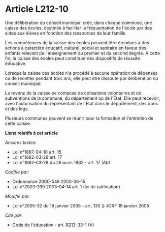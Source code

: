 # Article L212-10

Une délibération du conseil municipal crée, dans chaque commune, une caisse des écoles, destinée à faciliter la fréquentation
de l'école par des aides aux élèves en fonction des ressources de leur famille.

Les compétences de la caisse des écoles peuvent être étendues à des actions à caractère éducatif, culturel, social et
sanitaire en faveur des enfants relevant de l'enseignement du premier et du second degrés. A cette fin, la caisse des écoles
peut constituer des dispositifs de réussite éducative.

Lorsque la caisse des écoles n'a procédé à aucune opération de dépenses ou de recettes pendant trois ans, elle peut être
dissoute par délibération du conseil municipal.

Le revenu de la caisse se compose de cotisations volontaires et de subventions de la commune, du département ou de l'Etat.
Elle peut recevoir, avec l'autorisation du représentant de l'Etat dans le département, des dons et des legs.

Plusieurs communes peuvent se réunir pour la formation et l'entretien de cette caisse.

**Liens relatifs à cet article**

_Anciens textes_:

  - Loi n°1867-04-10 art. 15
  - Loi n°1882-03-28 art. 17
  - Loi n°1882-03-28 du 28 mars 1882 - art. 17 (Ab)

_Codifié par_:

  - Ordonnance 2000-549 2000-06-15
  - Loi n°2003-339 2003-04-14 art. 1 (loi de ratification)

_Modifié par_:

  - Loi n°2005-32 du 18 janvier 2005 - art. 130 () JORF 19 janvier 2005

_Cité par_:

  - Code de l'éducation - art. R212-33-1 (V)
